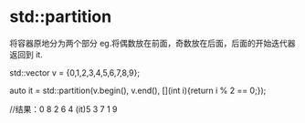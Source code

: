 # std::partition
将容器原地分为两个部分
eg.将偶数放在前面，奇数放在后面，后面的开始迭代器返回到 it.

std::vector<int> v = {0,1,2,3,4,5,6,7,8,9};

auto it = std::partition(v.begin(), v.end(), [](int i){return i % 2 == 0;});

//结果：0 8 2 6 4 (it)5 3 7 1 9 
